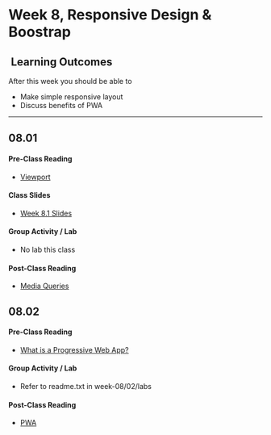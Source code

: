 # Week 8, Responsive Design & Boostrap

## <i class="fa fa-star"></i>&nbsp;Learning Outcomes ###
After this week you should be able to 

- Make simple responsive layout
- Discuss benefits of PWA
---  

## 08.01   

#### Pre-Class Reading
- [Viewport](https://developer.mozilla.org/en-US/docs/Mozilla/Mobile/Viewport_meta_tag)

#### Class Slides

- [Week 8.1 Slides](/slides/responsive-design.pdf)

#### Group Activity / Lab
- No lab this class 

#### Post-Class Reading
- [Media Queries](https://www.w3schools.com/css/css_rwd_mediaqueries.asp)


## 08.02

#### Pre-Class Reading  
- [What is a Progressive Web App?](https://developer.mozilla.org/en-US/docs/Web/Progressive_web_apps/Introduction)

#### Group Activity / Lab
- Refer to readme.txt in week-08/02/labs

#### Post-Class Reading
- [PWA](https://developer.mozilla.org/en-US/docs/Web/Progressive_web_apps)

<!--
#### Part 8.2 - Bootstrap Content
- [Week 8.2 Slides](/slides/ist263-w8-2.pdf)

<!--
#### Part 8.2 - Bootstrap Layout
- [Week 8.2 Slides](/slides/ist263-w8-2.pdf)


#### Group Activity / Lab
- Complete the webpage in lab/lab2.html
- Define questions to add classes to do
    - different grids
    - vertical align
    - responsive
   

## Post-Class Reading
- [Bootstrap Typography](https://getbootstrap.com/docs/4.1/content/typography/)
- [Bootstrap Text](https://getbootstrap.com/docs/4.1/utilities/text/)
- [Boostrap Colors](https://getbootstrap.com/docs/4.1/utilities/colors/)

---  

## Homework due this week ###
1. Work on your individual project, commit update to GitHub
5. Complete SAGE survey (you will receive an email when the window opens)
6. Do the pre-class reading for next class
--> 